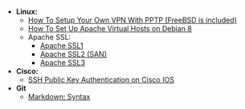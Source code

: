 - **Linux:**
  - [How To Setup Your Own VPN With PPTP (FreeBSD is included)](https://www.digitalocean.com/community/tutorials/how-to-setup-your-own-vpn-with-pptp)
  - [How To Set Up Apache Virtual Hosts on Debian 8](https://www.digitalocean.com/community/tutorials/how-to-set-up-apache-virtual-hosts-on-debian-8)
  - Apache SSL:
    - [Apache SSL1](https://www.debiantutorials.com/create-your-private-certificate-authority-ca/)
    - [Apache SSL2 (SAN)](https://geekflare.com/san-ssl-certificate/)
    - [Apache SSL3](https://gist.github.com/croxton/ebfb5f3ac143cd86542788f972434c96)
- **Cisco:**
  - [SSH Public Key Authentication on Cisco IOS](https://networklessons.com/uncategorized/ssh-public-key-authentication-cisco-ios/)
- **Git**
  - [Markdown: Syntax](https://daringfireball.net/projects/markdown/syntax)
